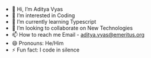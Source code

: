 - 👋 Hi, I’m Aditya Vyas
- 👀 I’m interested in Coding
- 🌱 I’m currently learning Typescript
- 💞️ I’m looking to collaborate on New Technologies
- 📫 How to reach me Email - aditya.vyas@emeritus.org
- 😄 Pronouns: He/Him
- ⚡ Fun fact: I code in silence

<!---
adityavyas-emeritus/adityavyas-emeritus is a ✨ special ✨ repository because its `README.md` (this file) appears on your GitHub profile.
You can click the Preview link to take a look at your changes.
--->
